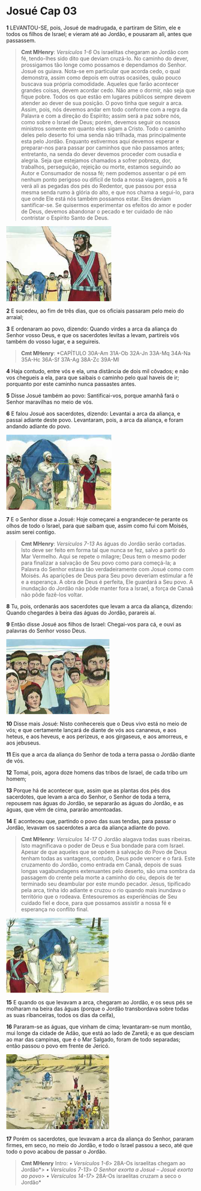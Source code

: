 # Josué Cap 03

**1** 	LEVANTOU-SE, pois, Josué de madrugada, e partiram de Sitim, ele e todos os filhos de Israel; e vieram até ao Jordão, e pousaram ali, antes que passassem.

> **Cmt MHenry**: *Versículos 1-6* Os israelitas chegaram ao Jordão com fé, tendo-lhes sido dito que deviam cruzá-lo. No caminho do dever, prossigamos tão longe como possamos e dependamos do Senhor. Josué os guiava. Nota-se em particular que acorda cedo, o qual demonstra, assim como depois em outras ocasiões, quão pouco buscava sua própria comodidade. Aqueles que farão acontecer grandes coisas, devem acordar cedo. Não ame o dormir, não seja que fique pobre. Todos os que estão em lugares públicos sempre devem atender ao dever de sua posição. O povo tinha que seguir a arca. Assim, pois, nós devemos andar em todo conforme com a regra da Palavra e com a direção do Espírito; assim será a paz sobre nós, como sobre o Israel de Deus; porém, devemos seguir os nossos ministros somente em quanto eles sigam a Cristo. Todo o caminho deles pelo deserto foi uma senda não trilhada, mas principalmente esta pelo Jordão. Enquanto estivermos aqui devemos esperar e preparar-nos para passar por caminhos que não passamos antes; entretanto, na senda do dever devemos proceder com ousadia e alegria. Seja que estejamos chamados a sofrer pobreza, dor, trabalhos, perseguição, rejeição ou morte, estamos seguindo ao Autor e Consumador de nossa fé; nem podemos assentar o pé em nenhum ponto perigoso ou difícil de toda a nossa viagem, pois a fé verá ali as pegadas dos pés do Redentor, que passou por essa mesma senda rumo à glória do alto, e que nos chama a segui-lo, para que onde Ele está nós também possamos estar. Eles deviam santificar-se. Se quisermos experimentar os efeitos do amor e poder de Deus, devemos abandonar o pecado e ter cuidado de não contristar o Espírito Santo de Deus.

![](../Images/SweetPublishing/6-3-1.jpg) 

**2** 	E sucedeu, ao fim de três dias, que os oficiais passaram pelo meio do arraial;

**3** 	E ordenaram ao povo, dizendo: Quando virdes a arca da aliança do Senhor vosso Deus, e que os sacerdotes levitas a levam, partireis vós também do vosso lugar, e a seguireis.

> **Cmt MHenry**: *CAPÍTULO 30A-Am 31A-Ob 32A-Jn 33A-Mq 34A-Na 35A-Hc 36A-Sf 37A-Ag 38A-Zc 39A-Ml

**4** 	Haja contudo, entre vós e ela, uma distância de dois mil côvados; e não vos chegueis a ela, para que saibais o caminho pelo qual haveis de ir; porquanto por este caminho nunca passastes antes.

**5** 	Disse Josué também ao povo: Santificai-vos, porque amanhã fará o Senhor maravilhas no meio de vós.

**6** 	E falou Josué aos sacerdotes, dizendo: Levantai a arca da aliança, e passai adiante deste povo. Levantaram, pois, a arca da aliança, e foram andando adiante do povo.

![](../Images/SweetPublishing/6-3-2.jpg) 

**7** 	E o Senhor disse a Josué: Hoje começarei a engrandecer-te perante os olhos de todo o Israel, para que saibam que, assim como fui com Moisés, assim serei contigo.

> **Cmt MHenry**: *Versículos 7-13* As águas do Jordão serão cortadas. Isto deve ser feito em forma tal que nunca se fez, salvo a partir do Mar Vermelho. Aqui se repete o milagre; Deus tem o mesmo poder para finalizar a salvação de Seu povo como para começá-la; a Palavra do Senhor estava tão verdadeiramente com Josué como com Moisés. As aparições de Deus para Seu povo deveriam estimular a fé e a esperança. A obra de Deus é perfeita, Ele guardará a Seu povo. A inundação do Jordão não pôde manter fora a Israel, a força de Canaã não pôde fazê-los voltar.

**8** 	Tu, pois, ordenarás aos sacerdotes que levam a arca da aliança, dizendo: Quando chegardes à beira das águas do Jordão, parareis aí.

**9** 	Então disse Josué aos filhos de Israel: Chegai-vos para cá, e ouvi as palavras do Senhor vosso Deus.

![](../Images/SweetPublishing/6-3-6.jpg) 

**10** 	Disse mais Josué: Nisto conhecereis que o Deus vivo está no meio de vós; e que certamente lançará de diante de vós aos cananeus, e aos heteus, e aos heveus, e aos perizeus, e aos girgaseus, e aos amorreus, e aos jebuseus.

**11** 	Eis que a arca da aliança do Senhor de toda a terra passa o Jordão diante de vós.

**12** 	Tomai, pois, agora doze homens das tribos de Israel, de cada tribo um homem;

**13** 	Porque há de acontecer que, assim que as plantas dos pés dos sacerdotes, que levam a arca do Senhor, o Senhor de toda a terra, repousem nas águas do Jordão, se separarão as águas do Jordão, e as águas, que vêm de cima, pararão amontoadas.

**14** 	E aconteceu que, partindo o povo das suas tendas, para passar o Jordão, levavam os sacerdotes a arca da aliança adiante do povo.

> **Cmt MHenry**: *Versículos 14-17* O Jordão alagava todas suas ribeiras. Isto magnificava o poder de Deus e Sua bondade para com Israel. Apesar de que aqueles que se opõem à salvação do Povo de Deus tenham todas as vantagens, contudo, Deus pode vencer e o fará. Este cruzamento do Jordão, como entrada em Canaã, depois de suas longas vagabundagens extenuantes pelo deserto, são uma sombra da passagem do crente pela morte a caminho do céu, depois de ter terminado seu deambular por este mundo pecador. Jesus, tipificado pela arca, tinha ido adiante e cruzou o rio quando mais inundava o território que o rodeava. Entesouremos as experiências de Seu cuidado fiel e doce, para que possamos assistir a nossa fé e esperança no conflito final.

![](../Images/SweetPublishing/6-3-3.jpg) 

**15** 	E quando os que levavam a arca, chegaram ao Jordão, e os seus pés se molharam na beira das águas (porque o Jordão transbordava sobre todas as suas ribanceiras, todos os dias da ceifa),

**16** 	Pararam-se as águas, que vinham de cima; levantaram-se num montão, mui longe da cidade de Adão, que está ao lado de Zaretã; e as que desciam ao mar das campinas, que é o Mar Salgado, foram de todo separadas; então passou o povo em frente de Jericó.

![](../Images/SweetPublishing/6-3-4.jpg) 

**17** 	Porém os sacerdotes, que levavam a arca da aliança do Senhor, pararam firmes, em seco, no meio do Jordão, e todo o Israel passou a seco, até que todo o povo acabou de passar o Jordão.


> **Cmt MHenry** Intro: *• Versículos 1-6*> 28A-Os israelitas chegam ao Jordão*> *• Versículos 7-13*> *O Senhor exorta a Josué – Josué exorta ao povo*> *• Versículos 14-17*> 28A-Os israelitas cruzam a seco o Jordão*